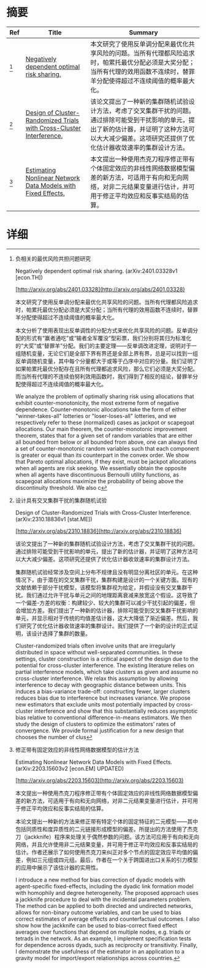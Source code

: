 # 摘要

| Ref | Title | Summary |
| --- | --- | --- |
| [^1] | [Negatively dependent optimal risk sharing.](http://arxiv.org/abs/2401.03328) | 本文研究了使用反单调分配来最优化共享风险的问题。当所有代理都风险追求时，帕累托最优分配必须是大奖分配；当所有代理的效用函数不连续时，替罪羊分配使得超过不连续阈值的概率最大化。 |
| [^2] | [Design of Cluster-Randomized Trials with Cross-Cluster Interference.](http://arxiv.org/abs/2310.18836) | 该论文提出了一种新的集群随机试验设计方法，考虑了交叉集群干扰的问题。通过排除可能受到干扰影响的单元，提出了新的估计器，并证明了这种方法可以大大减少偏差。这项研究还提供了优化估计器收敛速率的集群设计方法。 |
| [^3] | [Estimating Nonlinear Network Data Models with Fixed Effects.](http://arxiv.org/abs/2203.15603) | 本文提出一种使用杰克刀程序修正带有个体固定效应的非线性网络数据模型偏差的新方法，可适用于有向和无向网络，对非二元结果变量进行估计，并可用于修正平均效应和反事实结局的估算。 |

# 详细

[^1]: 负相关的最优风险共担问题研究

    Negatively dependent optimal risk sharing. (arXiv:2401.03328v1 [econ.TH])

    [http://arxiv.org/abs/2401.03328](http://arxiv.org/abs/2401.03328)

    本文研究了使用反单调分配来最优化共享风险的问题。当所有代理都风险追求时，帕累托最优分配必须是大奖分配；当所有代理的效用函数不连续时，替罪羊分配使得超过不连续阈值的概率最大化。

    

    本文分析了使用表现出反单调性的分配方式来优化共享风险的问题。反单调分配的形式有“赢者通吃”或“输者全军覆没”型彩票，我们分别将其归为标准化的“大奖”或“替罪羊”分配。我们的主要定理——反单调改进定理，说明对于一组随机变量，无论它们是全部下界有界还是全部上界有界，总是可以找到一组反单调随机变量，其中每个分量都大于或等于凸序中对应的分量。我们证明了如果帕累托最优分配存在且所有代理都追求风险，那么它们必须是大奖分配。而当所有代理的不连续伯努利效用函数时，我们得到了相反的结论，替罪羊分配使得超过不连续阈值的概率最大化。

    We analyze the problem of optimally sharing risk using allocations that exhibit counter-monotonicity, the most extreme form of negative dependence. Counter-monotonic allocations take the form of either "winner-takes-all" lotteries or "loser-loses-all" lotteries, and we respectively refer to these (normalized) cases as jackpot or scapegoat allocations. Our main theorem, the counter-monotonic improvement theorem, states that for a given set of random variables that are either all bounded from below or all bounded from above, one can always find a set of counter-monotonic random variables such that each component is greater or equal than its counterpart in the convex order. We show that Pareto optimal allocations, if they exist, must be jackpot allocations when all agents are risk seeking. We essentially obtain the opposite when all agents have discontinuous Bernoulli utility functions, as scapegoat allocations maximize the probability of being above the discontinuity threshold. We also c
    
[^2]: 设计具有交叉集群干扰的集群随机试验

    Design of Cluster-Randomized Trials with Cross-Cluster Interference. (arXiv:2310.18836v1 [stat.ME])

    [http://arxiv.org/abs/2310.18836](http://arxiv.org/abs/2310.18836)

    该论文提出了一种新的集群随机试验设计方法，考虑了交叉集群干扰的问题。通过排除可能受到干扰影响的单元，提出了新的估计器，并证明了这种方法可以大大减少偏差。这项研究还提供了优化估计器收敛速率的集群设计方法。

    

    集群随机试验经常涉及空间上分布不规律且没有明显分离社区的单元。在这种情况下，由于潜在的交叉集群干扰，集群构建是设计的一个关键方面。现有的文献依赖于部分干扰模型，该模型将集群视为给定，并假设没有交叉集群干扰。我们通过允许干扰与单元之间的地理距离衰减来放宽这个假设。这导致了一个偏差-方差的权衡：构建较少、较大的集群可以减少干扰引起的偏差，但会增加方差。我们提出了一种新的估计器，排除可能受到交叉集群干扰影响的单元，并显示相对于传统的均值差估计器，这大大降低了渐近偏差。然后，我们研究了优化估计器收敛速率的集群设计。我们提供了一个新的设计的正式证明，该设计选择了集群的数量。

    Cluster-randomized trials often involve units that are irregularly distributed in space without well-separated communities. In these settings, cluster construction is a critical aspect of the design due to the potential for cross-cluster interference. The existing literature relies on partial interference models, which take clusters as given and assume no cross-cluster interference. We relax this assumption by allowing interference to decay with geographic distance between units. This induces a bias-variance trade-off: constructing fewer, larger clusters reduces bias due to interference but increases variance. We propose new estimators that exclude units most potentially impacted by cross-cluster interference and show that this substantially reduces asymptotic bias relative to conventional difference-in-means estimators. We then study the design of clusters to optimize the estimators' rates of convergence. We provide formal justification for a new design that chooses the number of clus
    
[^3]: 修正带有固定效应的非线性网络数据模型的估计方法

    Estimating Nonlinear Network Data Models with Fixed Effects. (arXiv:2203.15603v2 [econ.EM] UPDATED)

    [http://arxiv.org/abs/2203.15603](http://arxiv.org/abs/2203.15603)

    本文提出一种使用杰克刀程序修正带有个体固定效应的非线性网络数据模型偏差的新方法，可适用于有向和无向网络，对非二元结果变量进行估计，并可用于修正平均效应和反事实结局的估算。

    

    本论文提出一种新的方法来修正带有特定个体的固定特征的二元模型——其中包括同质性和度异质性的二元链接形成模型的偏差。所提出的方法使用了杰克刀（jackknife）程序来处理关于偶然参数的问题。该方法可应用于有向和无向网络，并且允许使用非二元结果变量，并可用于修正平均效应和反事实结局的估计。作者还展示了如何使用杰克刀来纠正对多个节点的固定效应平均值的偏差，例如三元组或四元组。最后，作者在一个关于跨国进出口关系的引力模型的应用中展示了该估计器的实用性。

    I introduce a new method for bias correction of dyadic models with agent-specific fixed-effects, including the dyadic link formation model with homophily and degree heterogeneity. The proposed approach uses a jackknife procedure to deal with the incidental parameters problem. The method can be applied to both directed and undirected networks, allows for non-binary outcome variables, and can be used to bias correct estimates of average effects and counterfactual outcomes. I also show how the jackknife can be used to bias-correct fixed effect averages over functions that depend on multiple nodes, e.g. triads or tetrads in the network. As an example, I implement specification tests for dependence across dyads, such as reciprocity or transitivity. Finally, I demonstrate the usefulness of the estimator in an application to a gravity model for import/export relationships across countries.
    

